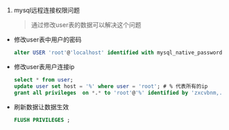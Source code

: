 1. mysql远程连接权限问题

   > 通过修改user表的数据可以解决这个问题

* 修改user表中用户的密码

  ```sql
  alter USER 'root'@'localhost' identified with mysql_native_password by 'zxcvbnm,./'
  ```

* 修改user表用户连接ip

  ```sql
  select * from user;
  update user set host = '%' where user = 'root'; # % 代表所有的ip
  grant all privileges  on *.* to 'root'@'%' identified by 'zxcvbnm,./';
  ```

* 刷新数据让数据生效

  ```sql
  FLUSH PRIVILEGES ;
  ```

